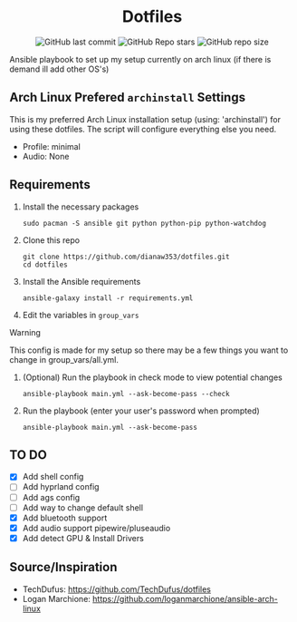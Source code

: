 <div align="center">
 <h1> Dotfiles </h1>
</div>

<div align="center">

![GitHub last commit](https://img.shields.io/github/last-commit/dianaw353/dotfiles?style=for-the-badge&color=FFB1C8&logoColor=D9E0EE&labelColor=292324)
![GitHub Repo stars](https://img.shields.io/github/stars/dianaw353/dotfiles?style=for-the-badge&color=FFB686&logoColor=D9E0EE&labelColor=292324&logo=andela)
![GitHub repo size](https://img.shields.io/github/repo-size/dianaw353/dotfiles?style=for-the-badge&color=CAC992&logoColor=D9E0EE&labelColor=292324&logo=protondrive)
</a>
 
</div>

Ansible playbook to set up my setup currently on arch linux (if there is demand ill add other OS's)

## Arch Linux Prefered `archinstall` Settings
This is my preferred Arch Linux installation setup (using: 'archinstall') for using these dotfiles. The script will configure everything else you need.
- Profile: minimal
- Audio: None

## Requirements

1. Install the necessary packages
   ```
   sudo pacman -S ansible git python python-pip python-watchdog
   ```
1. Clone this repo
   ```
   git clone https://github.com/dianaw353/dotfiles.git
   cd dotfiles
   ```
1. Install the Ansible requirements
   ```
   ansible-galaxy install -r requirements.yml
   ```
1. Edit the variables in `group_vars`
> [!WARNING]
> This config is made for my setup so there may be a few things you want to change in group_vars/all.yml.
1. (Optional) Run the playbook in check mode to view potential changes
   ```
   ansible-playbook main.yml --ask-become-pass --check
   ````
1. Run the playbook (enter your user's password when prompted)
   ```
   ansible-playbook main.yml --ask-become-pass
   ```


## TO DO
- [x] Add shell config
- [ ] Add hyprland config
- [ ] Add ags config
- [ ] Add way to change default shell
- [x] Add bluetooth support
- [x] Add audio support pipewire/pluseaudio
- [x] Add detect GPU & Install Drivers 

## Source/Inspiration
- TechDufus: https://github.com/TechDufus/dotfiles
- Logan Marchione: https://github.com/loganmarchione/ansible-arch-linux
